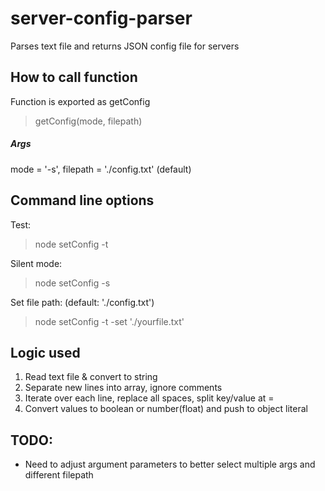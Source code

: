 # server-config-parser
Parses text file and returns JSON config file for servers

## How to call function
Function is exported as getConfig
> getConfig(mode, filepath)
##### Args
mode = '-s',
filepath = './config.txt' (default)

## Command line options
Test:
> node setConfig -t

Silent mode:
> node setConfig -s

Set file path: (default: './config.txt')
> node setConfig -t -set './yourfile.txt'

## Logic used
1. Read text file & convert to string
2. Separate new lines into array, ignore comments
3. Iterate over each line, replace all spaces, split key/value at =
4. Convert values to boolean or number(float) and push to object literal

## TODO:
- Need to adjust argument parameters to better select multiple args and different filepath

